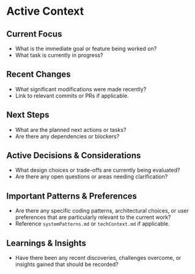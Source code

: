 # Active Context

## Current Focus

*   What is the immediate goal or feature being worked on?
*   What task is currently in progress?

## Recent Changes

*   What significant modifications were made recently?
*   Link to relevant commits or PRs if applicable.

## Next Steps

*   What are the planned next actions or tasks?
*   Are there any dependencies or blockers?

## Active Decisions & Considerations

*   What design choices or trade-offs are currently being evaluated?
*   Are there any open questions or areas needing clarification?

## Important Patterns & Preferences

*   Are there any specific coding patterns, architectural choices, or user preferences that are particularly relevant to the current work?
*   Reference `systemPatterns.md` or `techContext.md` if applicable.

## Learnings & Insights

*   Have there been any recent discoveries, challenges overcome, or insights gained that should be recorded?
